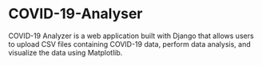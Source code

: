 # COVID-19-Analyser
COVID-19 Analyzer is a web application built with Django that allows users to upload CSV files containing COVID-19 data, perform data analysis, and visualize the data using Matplotlib.
